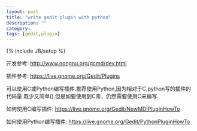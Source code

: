 ```yaml
---
layout: post
title: "write gedit plugin with python"
description: ""
category: 
tags: [gedit,plugin]
---
```

{% include JB/setup %}

开发参考:
http://www.nongnu.org/gcmd/dev.html

插件参考: 
https://live.gnome.org/Gedit/Plugins

可以使用C或Python编写插件.推荐使用Python,因为相对于C,python写的插件的代码量
既少又简单().但是如要使用到C库，仍然需要使用C来编写.

如何使用C编写插件:
https://live.gnome.org/Gedit/NewMDIPluginHowTo

如何使用Python编写插件:
https://live.gnome.org/Gedit/PythonPluginHowTo

